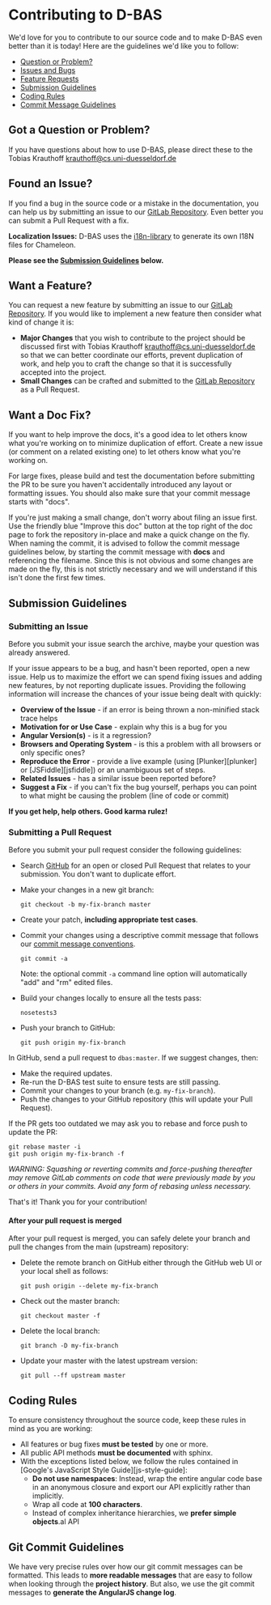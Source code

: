 # Contributing to D-BAS

We'd love for you to contribute to our source code and to make D-BAS even better than it is
today! Here are the guidelines we'd like you to follow:

 - [Question or Problem?](#question)
 - [Issues and Bugs](#issue)
 - [Feature Requests](#feature)
 - [Submission Guidelines](#submit)
 - [Coding Rules](#rules)
 - [Commit Message Guidelines](#commit)

## <a name="question"></a> Got a Question or Problem?

If you have questions about how to use D-BAS, please direct these to the Tobias
Krauthoff <krauthoff@cs.uni-duesseldorf.de>

## <a name="issue"></a> Found an Issue?

If you find a bug in the source code or a mistake in the documentation, you can 
help us by submitting an issue to our 
[GitLab Repository](https://gitlab.cs.uni-duesseldorf.de/dbas/dbas/issues).
Even better you can submit a Pull Request with a fix.

**Localization Issues:** D-BAS uses the [i18n-library](https://github.com/wichert/lingua)
to generate its own I18N files for Chameleon.

**Please see the [Submission Guidelines](#submit) below.**

## <a name="feature"></a> Want a Feature?

You can request a new feature by submitting an issue to our 
[GitLab Repository](https://gitlab.cs.uni-duesseldorf.de/dbas/dbas/issues).
If you would like to implement a new feature then consider what kind of change it 
is:

* **Major Changes** that you wish to contribute to the project should be discussed 
  first with Tobias Krauthoff <krauthoff@cs.uni-duesseldorf.de> so that we can 
  better coordinate our efforts, prevent duplication of work, and help you to 
  craft the change so that it is successfully accepted into the project.
* **Small Changes** can be crafted and submitted to the 
  [GitLab Repository](https://gitlab.cs.uni-duesseldorf.de/dbas/dbas/issues)
  as a Pull Request.


## <a name="docs"></a> Want a Doc Fix?

If you want to help improve the docs, it's a good idea to let others know what you're working on to
minimize duplication of effort. Create a new issue (or comment on a related existing one) to let
others know what you're working on.

For large fixes, please build and test the documentation before submitting the PR to be sure you
haven't accidentally introduced any layout or formatting issues. You should also make sure that your
commit message starts with "docs".

If you're just making a small change, don't worry about filing an issue first. Use the friendly blue
"Improve this doc" button at the top right of the doc page to fork the repository in-place and make
a quick change on the fly. When naming the commit, it is advised to follow the commit message
guidelines below, by starting the commit message with **docs** and referencing the filename. Since
this is not obvious and some changes are made on the fly, this is not strictly necessary and we will
understand if this isn't done the first few times.

## <a name="submit"></a> Submission Guidelines

### Submitting an Issue
Before you submit your issue search the archive, maybe your question was already answered.

If your issue appears to be a bug, and hasn't been reported, open a new issue. Help us to maximize
the effort we can spend fixing issues and adding new features, by not reporting duplicate issues.
Providing the following information will increase the chances of your issue being dealt with
quickly:

* **Overview of the Issue** - if an error is being thrown a non-minified stack trace helps
* **Motivation for or Use Case** - explain why this is a bug for you
* **Angular Version(s)** - is it a regression?
* **Browsers and Operating System** - is this a problem with all browsers or only specific ones?
* **Reproduce the Error** - provide a live example (using [Plunker][plunker] or
  [JSFiddle][jsfiddle]) or an unambiguous set of steps.
* **Related Issues** - has a similar issue been reported before?
* **Suggest a Fix** - if you can't fix the bug yourself, perhaps you can point to what might be
  causing the problem (line of code or commit)

**If you get help, help others. Good karma rulez!**

### Submitting a Pull Request
Before you submit your pull request consider the following guidelines:

* Search [GitHub](https://gitlab.cs.uni-duesseldorf.de/dbas/dbas/merge_requests)
  for an open or closed Pull Request that relates to your submission. You don't 
  want to duplicate effort.
* Make your changes in a new git branch:

    ```shell
    git checkout -b my-fix-branch master
    ```

* Create your patch, **including appropriate test cases**.
* Commit your changes using a descriptive commit message that follows our
  [commit message conventions](#commit).

    ```shell
    git commit -a
    ```
  Note: the optional commit `-a` command line option will automatically "add" and "rm" edited files.

* Build your changes locally to ensure all the tests pass:

    ```shell
    nosetests3
    ```

* Push your branch to GitHub:

    ```shell
    git push origin my-fix-branch
    ```

In GitHub, send a pull request to `dbas:master`.
If we suggest changes, then:

* Make the required updates.
* Re-run the D-BAS test suite to ensure tests are still passing.
* Commit your changes to your branch (e.g. `my-fix-branch`).
* Push the changes to your GitHub repository (this will update your Pull Request).

If the PR gets too outdated we may ask you to rebase and force push to update the PR:

```shell
git rebase master -i
git push origin my-fix-branch -f
```

_WARNING: Squashing or reverting commits and force-pushing thereafter may remove GitLab comments
on code that were previously made by you or others in your commits. Avoid any form of rebasing
unless necessary._

That's it! Thank you for your contribution!

#### After your pull request is merged

After your pull request is merged, you can safely delete your branch and pull the changes
from the main (upstream) repository:

* Delete the remote branch on GitHub either through the GitHub web UI or your local shell as follows:

    ```shell
    git push origin --delete my-fix-branch
    ```

* Check out the master branch:

    ```shell
    git checkout master -f
    ```

* Delete the local branch:

    ```shell
    git branch -D my-fix-branch
    ```

* Update your master with the latest upstream version:

    ```shell
    git pull --ff upstream master
    ```

## <a name="rules"></a> Coding Rules

To ensure consistency throughout the source code, keep these rules in mind as you are working:

* All features or bug fixes **must be tested** by one or more.
* All public API methods **must be documented** with sphinx.
* With the exceptions listed below, we follow the rules contained in
  [Google's JavaScript Style Guide][js-style-guide]:
    * **Do not use namespaces**: Instead,  wrap the entire angular code base in an anonymous closure and
      export our API explicitly rather than implicitly.
    * Wrap all code at **100 characters**.
    * Instead of complex inheritance hierarchies, we **prefer simple objects**.al API

## <a name="commit"></a> Git Commit Guidelines

We have very precise rules over how our git commit messages can be formatted.  This leads to **more
readable messages** that are easy to follow when looking through the **project history**.  But also,
we use the git commit messages to **generate the AngularJS change log**.
